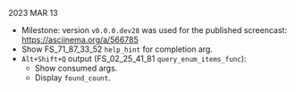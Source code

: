 
2023 MAR 13

*   Milestone: version `v0.0.0.dev28` was used for the published screencast: https://asciinema.org/a/566785
*   Show FS_71_87_33_52 `help_hint` for completion arg.
*   `Alt+Shift+Q` output (FS_02_25_41_81 `query_enum_items_func`):
    *   Show consumed args.
    *   Display `found_count`.
